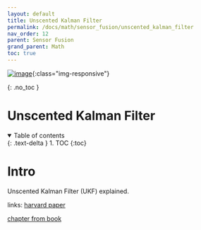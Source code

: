 ```yaml
---
layout: default
title: Unscented Kalman Filter
permalink: /docs/math/sensor_fusion/unscented_kalman_filter
nav_order: 12
parent: Sensor Fusion
grand_parent: Math
toc: true
---
```



<!-- comment or image allows {: .no_toc} to work correctly  (don't ask me why) -->

[![image]()](){:class="img-responsive"}

{: .no_toc }

# Unscented Kalman Filter

<details open markdown="block">
  <summary>
    Table of contents
  </summary>
  {: .text-delta }
1. TOC
{:toc}
</details>

# Intro
Unscented Kalman Filter (UKF) explained.

links: 
[harvard paper](https://groups.seas.harvard.edu/courses/cs281/papers/unscented.pdf)

[chapter from book](https://www.researchgate.net/profile/Mohamed-Mourad-Lafifi/post/How_to_create_state_transition_function_of_a_AR2_model_for_unscentedKalmanFilter_object_in_MATLAB/attachment/5ede7a2a39f1f300016271da/AS%3A900211564089344%401591638570015/download/ukf.wan_.chapt7_.pdf)
